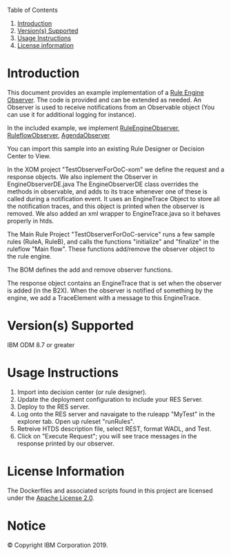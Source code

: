 Table of Contents

1. [Introduction](#intro)
2. [Version(s) Supported](#versions)
3. [Usage Instructions](#instruction)
4. [License information](#license)

Introduction<a name="intro"></a>
============

This document provides an example implementation of a 
<a href="https://www.ibm.com/support/knowledgecenter/en/SSQP76_8.7.0/com.ibm.odm.dserver.rules.ref.designer/html/api/html/com/ibm/rules/engine/observer/Observable.html">Rule Engine Observer</a>. The code is provided and can be extended as needed. An Observer is used to receive notifications from an Observable object (You can use it for additional logging for instance).

In the included example, we implement <a href="https://www.ibm.com/support/knowledgecenter/en/SSQP76_8.7.0/com.ibm.odm.dserver.rules.ref.designer/html/jrules2dotnet/html/T_IBM_Rules_RVE_RuleDef_Runtime_RuleEngineObserver.htm">RuleEngineObserver</a>, <a href="https://www.ibm.com/support/knowledgecenter/en/SSQP76_8.7.0/com.ibm.odm.dserver.rules.ref.designer/html/jrules2dotnet/html/T_IBM_Rules_RVE_Ruleflow_Runtime_RuleflowObserver.htm">RuleflowObserver</a>, <a href="https://www.ibm.com/support/knowledgecenter/en/SSQP76_8.7.0/com.ibm.odm.dserver.rules.ref.designer/html/jrules2dotnet/html/T_IBM_Rules_RVE_RuleDef_Runtime_AgendaObserver.htm">AgendaObserver</a>

You can import this sample into an existing Rule Designer or Decision Center to View.

In the XOM project "TestObserverForOoC-xom" we define the request and a response objects. We also inplement the Observer in EngineObserverDE.java
The EngineObserverDE class overrides the methods in observable, and adds to its trace whenever one of these is called during a notification event. 
It uses an EngineTrace Object to store all the notification traces, and this object is printed when the observer is removed.
We also added an xml wrapper to EngineTrace.java so it behaves properly in htds.

The Main Rule Project "TestObserverForOoC-service" runs a few sample rules (RuleA, RuleB), and calls the functions "initialize" and "finalize" in the ruleflow "Main flow".
These functions add/remove the observer object to the rule engine.

The BOM defines the add and remove observer functions.

The response object contains an EngineTrace that is set when the observer is added (in the B2X).
When the observer is notified of something by the engine, we add a TraceElement with a message to this EngineTrace.


Version(s) Supported<a name="versions"></a>
====================

IBM ODM 8.7 or greater

Usage Instructions<a name="instruction"></a>
===================

1. Import into decision center (or rule designer).
2. Update the deployment configuration to include your RES Server. 
3. Deploy to the RES server.
4. Log onto the RES server and navaigate to the ruleapp "MyTest" in the explorer tab. Open up ruleset "runRules". 
5. Retreive HTDS description file, select REST, format WADL, and Test.
6. Click on "Execute Request"; you will see trace messages in the response printed by our observer.

License Information<a name="license"></a>
====================
The Dockerfiles and associated scripts found in this project are licensed under the [Apache License 2.0](LICENSE).

# Notice
© Copyright IBM Corporation 2019.
